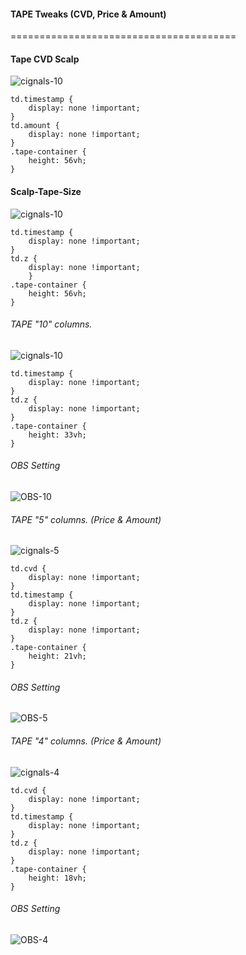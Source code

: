 #### TAPE Tweaks (CVD, Price & Amount)
=======================================

#### Tape CVD Scalp

![cignals-10](/media/scalp-cvd-tape.png)

	td.timestamp { 
  		display: none !important; 
	}
	td.amount { 
  		display: none !important; 
	}
	.tape-container { 
  		height: 56vh; 
	}

#### Scalp-Tape-Size

![cignals-10](/media/Scalp-Tape-Size.png)

	td.timestamp { 
  		display: none !important; 
	}
	td.z { 
   	 	display: none !important; 
		}
	.tape-container { 
  		height: 56vh; 
	}


###### TAPE "10" columns.
![cignals-10](/media/cignals-10.png)

    td.timestamp { 
      	display: none !important; 
    }
    td.z { 
      	display: none !important; 
    }
    .tape-container { 
      	height: 33vh; 
    }

###### OBS Setting
![OBS-10](/media/OBS-10.png)

###### TAPE "5" columns. (Price & Amount)
![cignals-5](/media/cignals-5.png)

    td.cvd { 
	    display: none !important; 
    }
    td.timestamp { 
	    display: none !important;
    }
    td.z { 
        display: none !important; 
    }
    .tape-container { 
        height: 21vh; 
    }

###### OBS Setting
![OBS-5](/media/OBS-5.png)

###### TAPE "4" columns. (Price & Amount)
![cignals-4](/media/cignals-4.png)

    td.cvd { 
    	display: none !important; 
    }
    td.timestamp { 
    	display: none !important;
    }
    td.z { 
  	    display: none !important; 
    }
    .tape-container { 
  	    height: 18vh; 
    }

###### OBS Setting

![OBS-4](/media/OBS-4.png)
